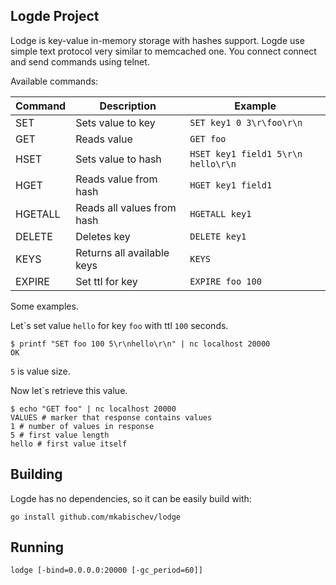 Logde Project
---

Lodge is key-value in-memory storage with hashes support.
Logde use simple text protocol very similar to memcached one. You connect connect and send commands using telnet.

Available commands:

| Command | Description                | Example                                  |
|---------|----------------------------|------------------------------------------|
| SET     | Sets value to key          | ```SET key1 0 3\r\foo\r\n```             |
| GET     | Reads value                | ```GET foo```                            |
| HSET    | Sets value to hash         | ```HSET key1 field1 5\r\n hello\r\n```   |
| HGET    | Reads value from hash      | ```HGET key1 field1```                   |
| HGETALL | Reads all values from hash | ```HGETALL key1```                       |
| DELETE  | Deletes key                | ```DELETE key1```                        |
| KEYS    | Returns all available keys | ```KEYS```                               |
| EXPIRE  | Set ttl for key	           | ```EXPIRE foo 100```                     |


Some examples.

Let\`s set value `hello` for key `foo` with ttl `100` seconds.

```
$ printf "SET foo 100 5\r\nhello\r\n" | nc localhost 20000
OK
```
 `5` is value size.


Now let\`s retrieve this value.
```
$ echo "GET foo" | nc localhost 20000
VALUES # marker that response contains values
1 # number of values in response
5 # first value length
hello # first value itself
```

## Building

Logde has no dependencies, so it can be easily build with:
```
go install github.com/mkabischev/lodge
```

## Running
```
lodge [-bind=0.0.0.0:20000 [-gc_period=60]]
```


